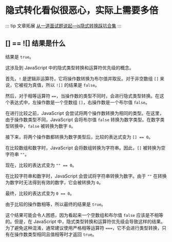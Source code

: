 # 隐式转化看似很恶心，实际上需要多倍
::: tip 文章拓展
[从一道面试题说起—js隐式转换踩坑合集](https://juejin.cn/post/6844903694039777288)
:::
##  [] == ![] 结果是什么

结果是 `true`。

这涉及到 JavaScript 中的隐式类型转换和运算符优先级的概念。

首先，`!` 是逻辑非运算符，它将操作数转换为布尔值并取反。对于非空数组 `[]` 来说，它被视为真值，所以 `![]` 的结果是 `false`。

然后，对于相等运算符 `==`，当操作数的类型不同时，会进行隐式类型转换。在这个表达式中，左操作数是一个空数组 `[]`，右操作数是一个布尔值 `false`。

在进行比较之前，JavaScript 会尝试将两个操作数转换为相同的类型。在这里，由于操作数类型不同，JavaScript 会将布尔值 `false` 转换为数字类型。在数字类型转换中，`false` 被转换为数字 `0`。

接下来，将两个操作数都转换为数字类型后，比较的表达式变为 `[] == 0`。

在比较数组和数字时，JavaScript 会将数组转换为字符串。因此，`[]` 被转换为空字符串 `""`。

现在，比较的表达式变为 `"" == 0`。

在比较字符串和数字时，JavaScript 会尝试将字符串转换为数字。由于 `""` 在转换为数字时无法得到有效的数字，它会被转换为 `0`。

最终，比较的表达式变为 `0 == 0`。

由于比较的操作数相等，所以最终的结果是 `true`。

这个结果可能会令人困惑，因为看起来一个空数组和布尔值 `false` 应该是不相等的。但是，在 JavaScript 中，隐式类型转换和运算符优先级会导致这样的结果。为了避免这种混淆，通常建议使用严格相等运算符 `===`，它不会进行类型转换，只有在操作数类型相同且值相等时才返回 `true`。